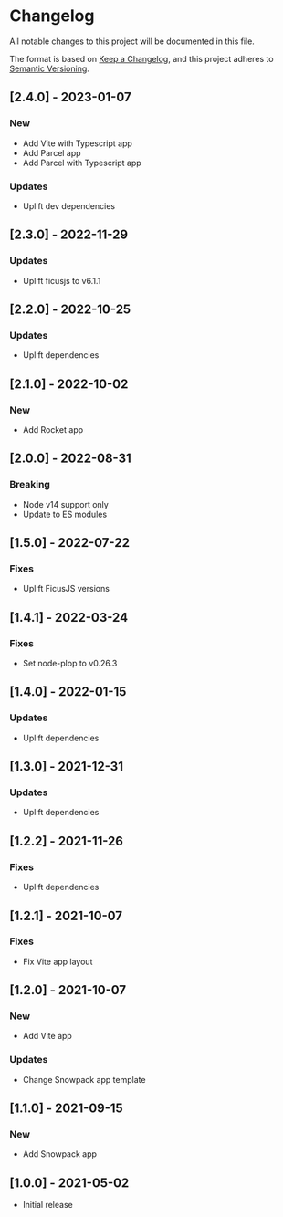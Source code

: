 # Changelog
All notable changes to this project will be documented in this file.

The format is based on [Keep a Changelog](https://keepachangelog.com/en/1.0.0/),
and this project adheres to [Semantic Versioning](https://semver.org/spec/v2.0.0.html).

## [2.4.0] - 2023-01-07

### New
- Add Vite with Typescript app
- Add Parcel app
- Add Parcel with Typescript app

### Updates
- Uplift dev dependencies

## [2.3.0] - 2022-11-29

### Updates
- Uplift ficusjs to v6.1.1

## [2.2.0] - 2022-10-25

### Updates
- Uplift dependencies

## [2.1.0] - 2022-10-02

### New
- Add Rocket app

## [2.0.0] - 2022-08-31

### Breaking
- Node v14 support only
- Update to ES modules

## [1.5.0] - 2022-07-22

### Fixes
- Uplift FicusJS versions

## [1.4.1] - 2022-03-24

### Fixes
- Set node-plop to v0.26.3

## [1.4.0] - 2022-01-15

### Updates
- Uplift dependencies

## [1.3.0] - 2021-12-31

### Updates
- Uplift dependencies

## [1.2.2] - 2021-11-26

### Fixes
- Uplift dependencies

## [1.2.1] - 2021-10-07

### Fixes
- Fix Vite app layout

## [1.2.0] - 2021-10-07

### New
- Add Vite app

### Updates
- Change Snowpack app template

## [1.1.0] - 2021-09-15

### New
- Add Snowpack app

## [1.0.0] - 2021-05-02

- Initial release